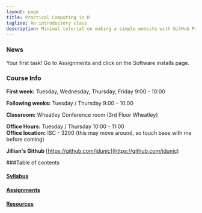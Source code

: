 ```yaml
---
layout: page
title: Practical Computing in R
tagline: An introductory class
description: Minimal tutorial on making a simple website with GitHub Pages
---
```


### News

Your first task! Go to Assignments and click on the Software installs page.  


### Course Info

**First week:** Tuesday, Wednesday, Thursday, Friday 9:00 - 10:00

**Following weeks:** Tuesday / Thursday 9:00 - 10:00

**Classroom:** Wheatley Conference room (3rd Floor Wheatley)

**Office Hours:** Tuesday / Thursday 10:00 - 11:00  
**Office location:** ISC - 3200 (this may move around, so touch base with me before coming)  

**Jillian's Github** [https://github.com/jdunic](https://github.com/jdunic)


###Table of contents

#### [Syllabus](pages/syllabus.html)

#### [Assignments](pages/assignments.html)

#### [Resources](pages/resources.html)



